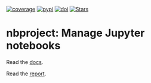 [![coverage](https://codecov.io/gh/laminlabs/nbproject/branch/main/graph/badge.svg?token=05R04PR9RB)](https://codecov.io/gh/laminlabs/nbproject)
[![pypi](https://img.shields.io/pypi/v/nbproject?color=%2334D058&label=pypi%20package)](https://pypi.org/project/nbproject)
[![doi](https://img.shields.io/badge/doi-10.56528%2Fnbp-lightgrey)](https://doi.org/10.56528/nbp)
[![Stars](https://img.shields.io/github/stars/laminlabs/nbproject?logo=GitHub&color=yellow)](https://github.com/laminlabs/nbproject)

# nbproject: Manage Jupyter notebooks

Read the [docs](https://lamin.ai/docs/nbproject).

Read the [report](https://lamin.ai/reports/2022/nbproject).
